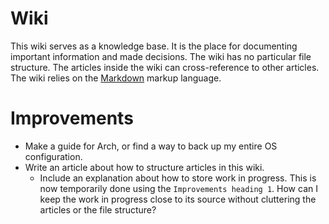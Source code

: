 # Wiki

This wiki serves as a knowledge base.
It is the place for documenting important information and made decisions.
The wiki has no particular file structure.
The articles inside the wiki can cross-reference to other articles.
The wiki relies on the [Markdown](/markdown-workflow.md) markup language. 

# Improvements

- Make a guide for Arch, or find a way to back up my entire OS configuration.
- Write an article about how to structure articles in this wiki.
  - Include an explanation about how to store work in progress.
    This is now temporarily done using the `Improvements heading 1`.
    How can I keep the work in progress close to its source without cluttering the articles or the file structure?
